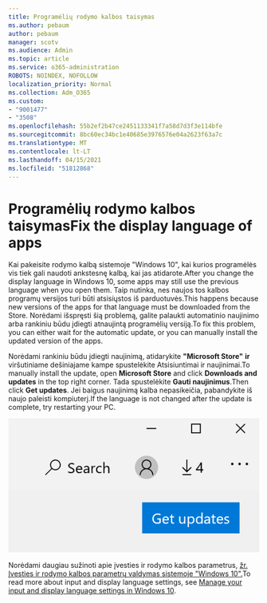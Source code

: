 ```yaml
---
title: Programėlių rodymo kalbos taisymas
ms.author: pebaum
author: pebaum
manager: scotv
ms.audience: Admin
ms.topic: article
ms.service: o365-administration
ROBOTS: NOINDEX, NOFOLLOW
localization_priority: Normal
ms.collection: Adm_O365
ms.custom:
- "9001477"
- "3508"
ms.openlocfilehash: 55b2ef2b47ce2451133341f7a58d7d3f3e114bfe
ms.sourcegitcommit: 8bc60ec34bc1e40685e3976576e04a2623f63a7c
ms.translationtype: MT
ms.contentlocale: lt-LT
ms.lasthandoff: 04/15/2021
ms.locfileid: "51812868"
---
```

# <a name="fix-the-display-language-of-apps"></a><span data-ttu-id="fc6ed-102">Programėlių rodymo kalbos taisymas</span><span class="sxs-lookup"><span data-stu-id="fc6ed-102">Fix the display language of apps</span></span>

<span data-ttu-id="fc6ed-103">Kai pakeisite rodymo kalbą sistemoje "Windows 10", kai kurios programėlės vis tiek gali naudoti ankstesnę kalbą, kai jas atidarote.</span><span class="sxs-lookup"><span data-stu-id="fc6ed-103">After you change the display language in Windows 10, some apps may still use the previous language when you open them.</span></span> <span data-ttu-id="fc6ed-104">Taip nutinka, nes naujos tos kalbos programų versijos turi būti atsisiųstos iš parduotuvės.</span><span class="sxs-lookup"><span data-stu-id="fc6ed-104">This happens because new versions of the apps for that language must be downloaded from the Store.</span></span> <span data-ttu-id="fc6ed-105">Norėdami išspręsti šią problemą, galite palaukti automatinio naujinimo arba rankiniu būdu įdiegti atnaujintą programėlių versiją.</span><span class="sxs-lookup"><span data-stu-id="fc6ed-105">To fix this problem, you can either wait for the automatic update, or you can manually install the updated version of the apps.</span></span>

<span data-ttu-id="fc6ed-106">Norėdami rankiniu būdu įdiegti naujinimą, atidarykite **"Microsoft Store"** **ir** viršutiniame dešiniajame kampe spustelėkite Atsisiuntimai ir naujinimai.</span><span class="sxs-lookup"><span data-stu-id="fc6ed-106">To manually install the update, open **Microsoft Store** and click **Downloads and updates** in the top right corner.</span></span> <span data-ttu-id="fc6ed-107">Tada spustelėkite **Gauti naujinimus**.</span><span class="sxs-lookup"><span data-stu-id="fc6ed-107">Then click **Get updates**.</span></span> <span data-ttu-id="fc6ed-108">Jei baigus naujinimą kalba nepasikeičia, pabandykite iš naujo paleisti kompiuterį.</span><span class="sxs-lookup"><span data-stu-id="fc6ed-108">If the language is not changed after the update is complete, try restarting your PC.</span></span>

![Gaukite naujinimų.](media/get-updates.png)

<span data-ttu-id="fc6ed-110">Norėdami daugiau sužinoti apie įvesties ir rodymo kalbos parametrus, [žr. Įvesties ir rodymo kalbos parametrų valdymas sistemoje "Windows 10".](https://support.microsoft.com/help/4027670/windows-10-add-and-switch-input-and-display-language-preferences)</span><span class="sxs-lookup"><span data-stu-id="fc6ed-110">To read more about input and display language settings, see [Manage your input and display language settings in Windows 10](https://support.microsoft.com/help/4027670/windows-10-add-and-switch-input-and-display-language-preferences).</span></span>
